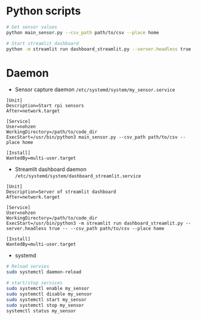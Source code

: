# Python scripts
```sh
# Get sensor values
python main_sensor.py --csv_path path/to/csv --place home

# Start streamlit dashboard
python -m streamlit run dashboard_streamlit.py --server.headless true -- --csv_path path/to/csv --place home
```

# Daemon
- Sensor capture daemon
`/etc/systemd/system/my_sensor.service`
```
[Unit]
Description=Start rpi sensors
After=network.target

[Service]
User=nohzen
WorkingDirectory=/path/to/code_dir
ExecStart=/usr/bin/python3 main_sensor.py --csv_path path/to/csv --place home

[Install]
WantedBy=multi-user.target
```

- Streamlit dashboard daemon
`/etc/systemd/system/dashboard_streamlit.service`
```
[Unit]
Description=Server of streamlit dashboard
After=network.target

[Service]
User=nohzen
WorkingDirectory=/path/to/code_dir
ExecStart=/usr/bin/python3 -m streamlit run dashboard_streamlit.py --server.headless true -- --csv_path path/to/csv --place home

[Install]
WantedBy=multi-user.target
```

- systemd
```sh
# Reload servies
sudo systemctl daemon-reload

# start/stop services
sudo systemctl enable my_sensor
sudo systemctl disable my_sensor
sudo systemctl start my_sensor
sudo systemctl stop my_sensor
systemctl status my_sensor
```

